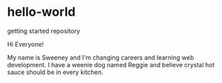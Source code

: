 # hello-world
getting started repository

Hi Everyone!

My name is Sweeney and I'm changing careers and learning web development. 
I have a weenie dog named Reggie and believe crystal hot sauce should be in every kitchen.
